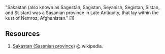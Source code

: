 "Sakastan (also known as Sagestān, Sagistan, Seyanish, Segistan, Sistan, and Sijistan) was a Sasanian province in Late Antiquity, that lay within the kust of Nemroz, Afghanistan." [1]

## Resources

1. [Sakastan (Sasanian province)](https://en.wikipedia.org/wiki/Sakastan_(Sasanian_province)) @ wikipedia.
